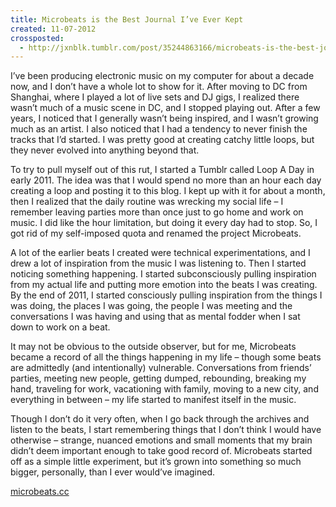 ```yaml
---
title: Microbeats is the Best Journal I’ve Ever Kept
created: 11-07-2012
crossposted:
  - http://jxnblk.tumblr.com/post/35244863166/microbeats-is-the-best-journal-ive-ever-kept
---
```


I’ve been producing electronic music on my computer for about a decade now, and I don’t have a whole lot to show for it. After moving to DC from Shanghai, where I played a lot of live sets and DJ gigs, I realized there wasn’t much of a music scene in DC, and I stopped playing out. After a few years, I noticed that I generally wasn’t being inspired, and I wasn’t growing much as an artist. I also noticed that I had a tendency to never finish the tracks that I’d started. I was pretty good at creating catchy little loops, but they never evolved into anything beyond that.

To try to pull myself out of this rut, I started a Tumblr called Loop A Day in early 2011. The idea was that I would spend no more than an hour each day creating a loop and posting it to this blog. I kept up with it for about a month, then I realized that the daily routine was wrecking my social life – I remember leaving parties more than once just to go home and work on music. I did like the hour limitation, but doing it every day had to stop. So, I got rid of my self-imposed quota and renamed the project Microbeats.

A lot of the earlier beats I created were technical experimentations, and I drew a lot of inspiration from the music I was listening to. Then I started noticing something happening. I started subconsciously pulling inspiration from my actual life and putting more emotion into the beats I was creating. By the end of 2011, I started consciously pulling inspiration from the things I was doing, the places I was going, the people I was meeting and the conversations I was having and using that as mental fodder when I sat down to work on a beat.

It may not be obvious to the outside observer, but for me, Microbeats became a record of all the things happening in my life – though some beats are admittedly (and intentionally) vulnerable. Conversations from friends’ parties, meeting new people, getting dumped, rebounding, breaking my hand, traveling for work, vacationing with family, moving to a new city, and everything in between – my life started to manifest itself in the music.

Though I don’t do it very often, when I go back through the archives and listen to the beats, I start remembering things that I don’t think I would have otherwise – strange, nuanced emotions and small moments that my brain didn’t deem important enough to take good record of. Microbeats started off as a simple little experiment, but it’s grown into something so much bigger, personally, than I ever would’ve imagined.

[microbeats.cc](http://microbeats.cc)

